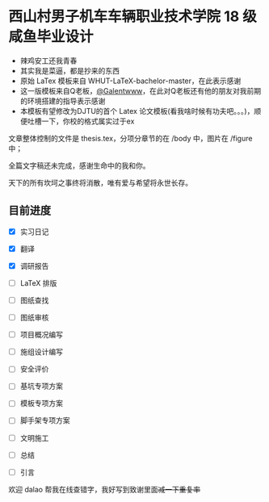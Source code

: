 # 西山村男子机车车辆职业技术学院 18 级咸鱼毕业设计
- 辣鸡安工还我青春
- 其实我是菜逼，都是抄来的东西
- 原始 LaTex 模板来自 WHUT-LaTeX-bachelor-master，在此表示感谢
- 这一版模板来自Q老板，[@Galentwww](https://github.com/galentwww)，在此对Q老板还有他的朋友对我前期的环境搭建的指导表示感谢
- 本模板有望修改为DJTU的首个 Latex 论文模板(看我啥时候有功夫吧。。。)，顺便吐槽一下，你校的格式属实过于ex

文章整体控制的文件是 thesis.tex，分项分章节的在 /body 中，图片在 /figure 中；

全篇文字稿还未完成，感谢生命中的我和你。

天下的所有坎坷之事终将消散，唯有爱与希望将永世长存。

## 目前进度

- [x] 实习日记
- [x] 翻译
- [x] 调研报告
- [ ] LaTeX 排版
- [ ] 图纸查找
- [ ] 图纸审核
- [ ] 项目概况编写
- [ ] 施组设计编写
- [ ] 安全评价
- [ ] 基坑专项方案
- [ ] 模板专项方案
- [ ] 脚手架专项方案
- [ ] 文明施工


- [ ] 总结
- [ ] 引言

欢迎 dalao 帮我在线查错字，我好写到致谢里面~~减一下重复率~~


